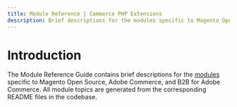 ```yaml
---
title: Module Reference | Commerce PHP Extensions
description: Brief descriptions for the modules specific to Magento Open Source, Adobe Commerce, and B2B for Adobe Commerce
---
```


# Introduction

The Module Reference Guide contains brief descriptions for the [modules](https://glossary.magento.com/module) specific to Magento Open Source, Adobe Commerce, and B2B for Adobe Commerce. All module topics are generated from the corresponding README files in the codebase.
